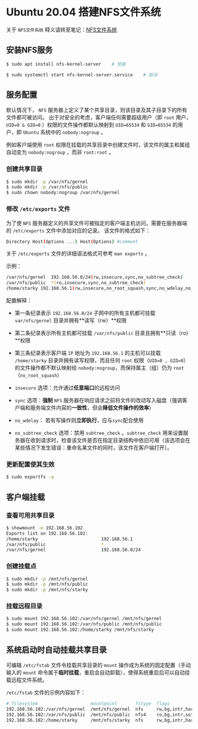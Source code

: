 # Ubuntu 20.04 搭建NFS文件系统

关于 `NFS文件系统` 释义请转至笔记：[NFS文件系统](../../../基础篇/文件系统/nfs/README.md)

## 安装NFS服务

```bash
$ sudo apt install nfs-kernel-server    # 安装

$ sudo systemctl start nfs-kernel-server.service    # 启动
```

## 服务配置

默认情况下， `NFS` 服务器上定义了某个共享目录，则该目录及其子目录下的所有文件都可被访问。
出于对安全的考虑，客户端任何需要超级用户（即 `root` 用户， `UID=0 & GID=0` ）权限的文件操作都默认映射到 `UID=65534` 和 `GID=65534` 的用户，即 `Ubuntu` 系统中的 `nobody:nogroup` 。

例如客户端使用 `root` 权限在挂载的共享目录中创建文件时，该文件的属主和属组自动变为 `nobody:nogroup` ，而非 `root:root` 。

### 创建共享目录

```bash
$ sudo mkdir -p /var/nfs/gernel
$ sudo mkdir -p /var/nfs/public
$ sudo chown nobody:nogroup /var/nfs/gernel
```

### 修改 `/etc/exports` 文件

为了使 `NFS` 服务器定义的共享文件可被指定的客户端主机访问，需要在服务器端的 `/etc/exports` 文件中添加对应的记录。
该文件的格式如下：

```bash
Directory Host(Options ...) Host(Options) #comment
```

关于 `/etc/exports` 文件的详细语法格式可参考 `man exports` 。

示例：

```bash
/var/nfs/gernel  192.168.56.0/24(rw,insecure,sync,no_subtree_check)
/var/nfs/public  *(ro,insecure,sync,no_subtree_check)
/home/starky 192.168.56.1(rw,insecure,no_root_squash,sync,no_wdelay,no_subtree_check)
```

配置解释：

* 第一条纪录表示 `192.168.56.0/24` 子网中的所有主机都可挂载 `var/nfs/gernel` 目录并拥有**读写（rw）**权限

* 第二条纪录表示所有主机都可挂载 `/var/nfs/public` 目录且拥有**只读（ro）**权限

* 第三条纪录表示客户端 `IP` 地址为 `192.168.56.1` 的主机可以挂载 `/home/starky` 目录并拥有读写权限，而且任何 `root` 权限（`UID=0 , GID=0`）的文件操作都不默认映射给 `nobody:nogroup`，而保持属主（组）仍为 `root`（`no_root_squash`）

* `insecure` 选项：允许通过**任意端口**的远程访问

* `sync` 选项：**强制** `NFS` 服务器在响应请求之前将文件的改动写入磁盘（强调客户端和服务端文件内容的**一致性**，但会**降低文件操作的效率**）

* `no_wdelay`： 若有写操作则**立即执行**，应与`sync`配合使用

* `no_subtree_check` 选项：禁用 `subtree_check` 。`subtree_check` 用来设置服务器在收到请求时，检查该文件是否在指定目录结构中依旧可用（该选项会在某些情况下发生错误：重命名某文件的同时，该文件在客户端打开）。

### 更新配置使其生效

```bash
$ sudo exportfs -a
```

## 客户端挂载

### 查看可用共享目录

```bash
$ showmount -e 192.168.56.102
Exports list on 192.168.56.102:
/home/starky                        192.168.56.1
/var/nfs/public                     *
/var/nfs/gernel                     192.168.56.0/24
```

### 创建挂载点

```bash
$ sudo mkdir -p /mnt/nfs/gernel
$ sudo mkdir -p /mnt/nfs/public
$ sudo mkdir -p /mnt/nfs/starky
```

### 挂载远程目录

```bash
$ sudo mount 192.168.56.102:/var/nfs/gernel /mnt/nfs/gernel
$ sudo mount 192.168.56.102:/var/nfs/public /mnt/nfs/public
$ sudo mount 192.168.56.102:/home/starky /mnt/nfs/starky
```

## 系统启动时自动挂载共享目录

可编辑 `/etc/fstab` 文件令挂载共享目录的 `mount` 操作成为系统的固定配置（手动输入的 `mount` 命令属于**临时挂载**，重启会自动卸载），使得系统重启后可以自动挂载远程文件系统。

`/etc/fstab` 文件的示例内容如下：

```bash
# filesystem                    mountpoint       fstype  flags                        dump    fsck
192.168.56.102:/var/nfs/gernel  /mnt/nfs/gernel  nfs     rw,bg,intr,hard,nodev,nosuid 0       0
192.168.56.102:/var/nfs/public  /mnt/nfs/public  nfs4    ro,bg,intr,soft,nodev,nosuid 0       0
192.168.56.102:/home/starky     /mnt/nfs/starky  nfs     rw,bg,intr,hard,nodev,nosuid 0       0
```

